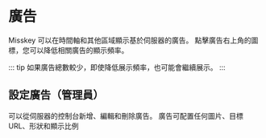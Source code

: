 # 廣告
Misskey 可以在時間軸和其他區域顯示基於伺服器的廣告。
點擊廣告右上角的圖標，您可以降低相關廣告的顯示頻率。

::: tip
如果廣告總數較少，即使降低展示頻率，也可能會繼續展示。
:::

## 設定廣告（管理員）
可以從伺服器的控制台新增、編輯和刪除廣告。
廣告可配置任何圖片、目標 URL、形狀和顯示比例
